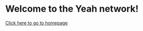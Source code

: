 # Welcome to the Yeah network!
<a href = "yeahweb.github.io/homepage"> Click here to go to homepage </a>
